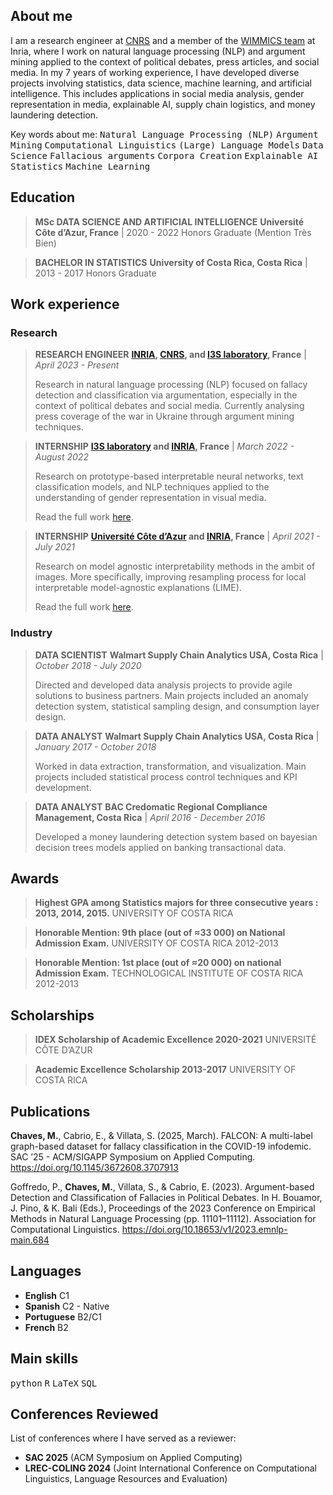 <!-- To use emojis from font awesome uncomment the next line -->
<!-- <link rel="stylesheet" href="/assets/css/all.min.css"> -->
<!-- Example of how to insert emoji -->
<!-- <i class="fas fa-heart"></i> -->


## About me

I am a research engineer at [CNRS](https://www.cnrs.fr/fr) and a member of the [WIMMICS team](https://www.inria.fr/en/wimmics) at Inria, where I work on natural language processing (NLP) and argument mining applied to the context of political debates, press articles, and social media.
In my 7 years of working experience, I have developed diverse projects involving statistics, data science, machine learning, and artificial intelligence.
This includes applications in social media analysis, gender representation in media, explainable AI, supply chain logistics, and money laundering detection.


<!-- I'm a **statistician and data scientist** with 7 years of working experience in data modeling, visualization, extraction, and transformation.
Recently, I have been researching natural language processing techniques and text models in the context of fallacy detection and classification.
I also worked in explainable and interpretable AI.
In particular, with prototype-based interpretable neural networks and local interpretable model-agnostic explanations (LIME). -->
<!-- I'm a **statistician and data scientist** with 7 years of working experience in data modeling, visualization, extraction, and transformation.
Recently, I have been researching explainable and interpretable AI.
In particular, prototype-based interpretable neural networks and local interpretable model-agnostic explanations (LIME).
More broadly, I have been working with natural language processing and text classification models.      -->
<!-- These projects took place as part of [I3S laboratory](https://www.i3s.unice.fr/) in a combined effort with the [MAASAI team at INRIA](https://team.inria.fr/maasai/).  -->

<!-- [Download CV here](https://m-chaves.github.io/CV/cv.pdf) -->

Key words about me:
<kbd>Natural Language Processing (NLP)</kbd> <kbd>Argument Mining</kbd> <kbd>Computational Linguistics</kbd> <kbd>(Large) Language Models</kbd> <kbd>Data Science</kbd> <kbd>Fallacious arguments</kbd> <kbd>Corpora Creation</kbd> <kbd>Explainable AI</kbd> <kbd>Statistics</kbd> <kbd>Machine Learning</kbd>

<!-- **e-mail**: marianach16@gmail.com or mariana.chaves.e@outlook.com -->


## Education

> **MSc DATA SCIENCE AND ARTIFICIAL INTELLIGENCE**
> **Université Côte d’Azur, France** | 2020 - 2022
> Honors Graduate (Mention Très Bien)


> **BACHELOR IN STATISTICS**
> **University of Costa Rica, Costa Rica** | 2013 - 2017
> Honors Graduate


## Work experience

### Research

> **RESEARCH ENGINEER**
> **[INRIA](https://www.inria.fr/en/wimmics), [CNRS](https://www.cnrs.fr/fr), and [I3S laboratory](https://www.i3s.unice.fr/), France** | *April 2023 - Present*
>
> Research in natural language processing (NLP) focused on fallacy detection and classification via argumentation, especially in the context of political debates and social media. Currently analysing press coverage of the war in Ukraine through argument mining techniques.


> **INTERNSHIP**
> **[I3S laboratory](https://www.i3s.unice.fr/) and [INRIA](https://team.inria.fr/maasai/research/), France** | *March 2022 - August 2022*
>
> Research on prototype-based interpretable neural networks, text classification models, and NLP techniques applied to the understanding of gender representation in visual media.
>
> Read the full work [here](https://m-chaves.github.io/gender_patterns.pdf).

> **INTERNSHIP**
> **[Université Côte d’Azur](https://univ-cotedazur.fr/laboratoires/laboratoire-jean-alexandre-dieudonne-ljad-1) and [INRIA](https://team.inria.fr/maasai/research/), France** | *April 2021 - July 2021*
>
> Research on model agnostic interpretability methods in the ambit of images. More specifically, improving resampling process for local interpretable model-agnostic explanations (LIME).
>
> Read the full work [here](https://m-chaves.github.io/LIME_resampling_methods.pdf).

### Industry

> **DATA SCIENTIST**
> **Walmart Supply Chain Analytics USA, Costa Rica** | *October 2018 - July 2020*
>
> Directed and developed data analysis projects to provide agile solutions to business partners. Main projects included an anomaly detection system, statistical sampling design, and consumption layer design.

> **DATA ANALYST**
> **Walmart Supply Chain Analytics USA, Costa Rica** | *January 2017 - October 2018*
>
> Worked in data extraction, transformation, and visualization. Main projects included statistical process control techniques and KPI development.

> **DATA ANALYST**
> **BAC Credomatic Regional Compliance Management, Costa Rica** | *April 2016 - December 2016*
>
> Developed a money laundering detection system based on bayesian decision trees models applied on banking transactional data.

## Awards

> **Highest GPA among Statistics majors for three consecutive years : 2013, 2014, 2015.**
> UNIVERSITY OF COSTA RICA

> **Honorable Mention: 9th place (out of ≈33 000) on National Admission Exam.**
> UNIVERSITY OF COSTA RICA 2012-2013

> **Honorable Mention: 1st place (out of ≈20 000) on national Admission Exam.**
> TECHNOLOGICAL INSTITUTE OF COSTA RICA 2012-2013

## Scholarships

> **IDEX Scholarship of Academic Excellence 2020-2021**
> UNIVERSITÉ CÔTE D’AZUR

> **Academic Excellence Scholarship 2013-2017**
> UNIVERSITY OF COSTA RICA


## Publications

**Chaves, M.**, Cabrio, E., & Villata, S. (2025, March). FALCON: A multi-label graph-based dataset for fallacy classification in the COVID-19 infodemic. SAC ’25 - ACM/SIGAPP Symposium on Applied Computing. https://doi.org/10.1145/3672608.3707913

Goffredo, P., **Chaves, M.**, Villata, S., & Cabrio, E. (2023). Argument-based Detection and Classification of Fallacies in Political Debates. In H. Bouamor, J. Pino, & K. Bali (Eds.), Proceedings of the 2023 Conference on Empirical Methods in Natural Language Processing (pp. 11101–11112). Association for Computational Linguistics. https://doi.org/10.18653/v1/2023.emnlp-main.684


## Languages

* **English** C1
* **Spanish** C2 - Native
* **Portuguese** B2/C1
* **French** B2

## Main skills

<kbd>python</kbd> <kbd>R</kbd> <kbd>LaTeX</kbd> <kbd>SQL</kbd>

## Conferences Reviewed

List of conferences where I have served as a reviewer:

- **SAC 2025** (ACM Symposium on Applied Computing)
- **LREC-COLING 2024** (Joint International Conference on Computational Linguistics, Language Resources and Evaluation)